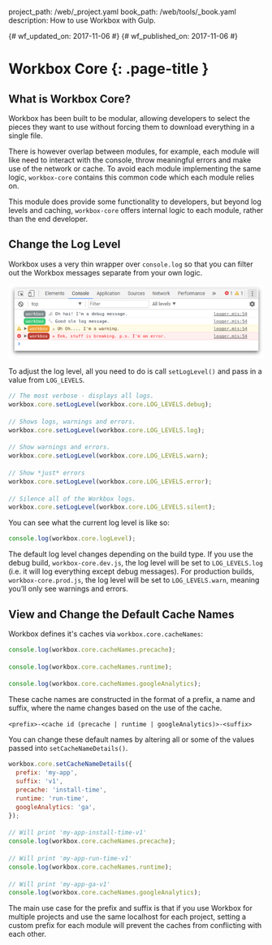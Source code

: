 project_path: /web/_project.yaml
book_path: /web/tools/_book.yaml
description: How to use Workbox with Gulp.

{# wf_updated_on: 2017-11-06 #}
{# wf_published_on: 2017-11-06 #}

# Workbox Core {: .page-title }

## What is Workbox Core?

Workbox has been built to be modular, allowing developers to select the pieces they want to use without forcing them to download everything in a single file.

There is however overlap between modules, for example, each module will like need to interact with the console, throw meaningful errors and make use of the network or cache. To avoid each module implementing the same logic, `workbox-core` contains this common code which each module relies on.

This module does provide some functionality to developers, but beyond log levels and caching, `workbox-core` offers internal logic to each module, rather than the end developer.

## Change the Log Level

Workbox uses a very thin wrapper over `console.log` so that you can filter out the Workbox messages separate from your own logic.

![workbox-core Log Demo](../images/workbox-core_logs.png)

To adjust the log level, all you need to do is call `setLogLevel()` and pass in a value from `LOG_LEVELS`.

```javascript
// The most verbose - displays all logs.
workbox.core.setLogLevel(workbox.core.LOG_LEVELS.debug);

// Shows logs, warnings and errors.
workbox.core.setLogLevel(workbox.core.LOG_LEVELS.log);

// Show warnings and errors.
workbox.core.setLogLevel(workbox.core.LOG_LEVELS.warn);

// Show *just* errors
workbox.core.setLogLevel(workbox.core.LOG_LEVELS.error);

// Silence all of the Workbox logs.
workbox.core.setLogLevel(workbox.core.LOG_LEVELS.silent);
```

You can see what the current log level is like so:

```javascript
console.log(workbox.core.logLevel);
```

The default log level changes depending on the build type. If you use the debug build, `workbox-core.dev.js`, the log level will be set to `LOG_LEVELS.log` (i.e. it will log everything except debug messages). For production builds, `workbox-core.prod.js`, the log level will be set to `LOG_LEVELS.warn`, meaning you’ll only see warnings and errors.

## View and Change the Default Cache Names

Workbox defines it's caches via `workbox.core.cacheNames`:

```javascript
console.log(workbox.core.cacheNames.precache);

console.log(workbox.core.cacheNames.runtime);

console.log(workbox.core.cacheNames.googleAnalytics);
```

These cache names are constructed in the format of a prefix, a name and suffix, where the name changes based on the use of the cache.

`<prefix>-<cache id (precache | runtime | googleAnalytics)>-<suffix>`

You can change these default names by altering all or some of the values passed into `setCacheNameDetails()`.

```javascript
workbox.core.setCacheNameDetails({
  prefix: 'my-app',
  suffix: 'v1',
  precache: 'install-time',
  runtime: 'run-time',
  googleAnalytics: 'ga',
});

// Will print 'my-app-install-time-v1'
console.log(workbox.core.cacheNames.precache);

// Will print 'my-app-run-time-v1'
console.log(workbox.core.cacheNames.runtime);

// Will print 'my-app-ga-v1'
console.log(workbox.core.cacheNames.googleAnalytics);
```

The main use case for the prefix and suffix is that if you use Workbox for multiple projects and use the same localhost for each project, setting a custom prefix for each module will prevent the caches from conflicting with each other.
